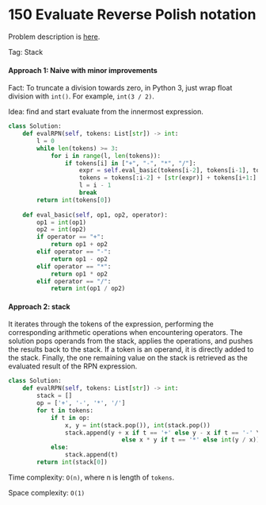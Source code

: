 # 150 Evaluate Reverse Polish notation

Problem description is [here](https://leetcode.com/problems/evaluate-reverse-polish-notation/description/).

Tag: Stack

#### Approach 1: Naive with minor improvements

Fact: To truncate a division towards zero, in Python 3, just wrap float division with `int()`. For example, `int(3 / 2)`.

Idea: find and start evaluate from the innermost expression. 

```Python
class Solution:
    def evalRPN(self, tokens: List[str]) -> int:
        l = 0
        while len(tokens) >= 3:
            for i in range(l, len(tokens)):
                if tokens[i] in ["+", "-", "*", "/"]:
                    expr = self.eval_basic(tokens[i-2], tokens[i-1], tokens[i])
                    tokens = tokens[:i-2] + [str(expr)] + tokens[i+1:]
                    l = i - 1
                    break
        return int(tokens[0])
        
    def eval_basic(self, op1, op2, operator):
        op1 = int(op1)
        op2 = int(op2)
        if operator == "+":
            return op1 + op2
        elif operator == "-":
            return op1 - op2
        elif operator == "*":
            return op1 * op2
        elif operator == "/":
            return int(op1 / op2)
```

#### Approach 2: stack

It iterates through the tokens of the expression, performing the corresponding arithmetic operations when encountering operators. The solution pops operands from the stack, applies the operations, and pushes the results back to the stack. If a token is an operand, it is directly added to the stack. Finally, the one remaining value on the stack is retrieved as the evaluated result of the RPN expression. 

```Python
class Solution:
    def evalRPN(self, tokens: List[str]) -> int:
        stack = []
        op = ['+', '-', '*', '/']
        for t in tokens:
            if t in op:
                x, y = int(stack.pop()), int(stack.pop())
                stack.append(y + x if t == '+' else y - x if t == '-' \
                                else x * y if t == '*' else int(y / x))       
            else:
                stack.append(t)
        return int(stack[0])
```

Time complexity: `O(n)`, where n is length of `tokens`. 

Space complexity: `O(1)`